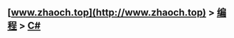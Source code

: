 ## [www.zhaoch.top](http://www.zhaoch.top) > [编程](http://www.zhaoch.top/编程) > [C#](http://www.zhaoch.top/编程/C#)

